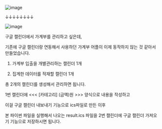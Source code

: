 ![image](https://github.com/user-attachments/assets/34ab5342-1177-4404-a134-c651d564b315)

↓↓↓↓↓↓↓↓

![image](https://github.com/user-attachments/assets/3b031c16-c8a3-40c5-87b8-f9a80ec05a38)



구글 캘린더에서 가계부를 관리하고 싶은데,

기존에 구글 캘린더랑 연동해서 사용하던 가계부 어플이 이제 동작하지 않는 것 같아서 만들었습니다.

 1. 가계부 입출을 개별관리하는 캘린더 1개

 2. 집계한 데이터를 적재할 캘린더 1개

총 2개의 캘린더를 생성해서 관리하면 됩니다.

1번 캘린더에 <<< [카테고리] (금액)원 >>> 양식으로 내용을 작성하고

이걸 구글 캘린더 내보내기 기능으로 ics파일로 만든 이후

본 파이썬 파일을 실행해서 나오는 result.ics 파일을 2번 캘린더에 구글 캘린더 가져오기 기능으로 저장하시면 됩니다.
